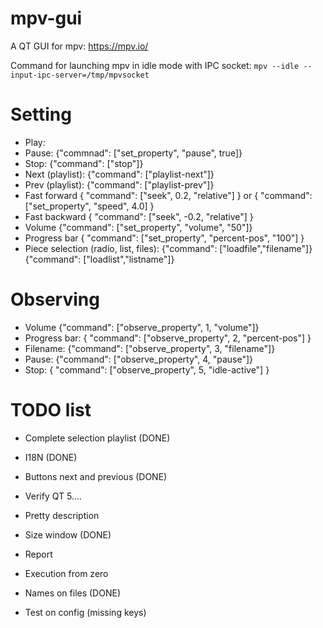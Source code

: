 # mpv-gui
A QT GUI for mpv: https://mpv.io/

Command for launching mpv in idle mode with IPC socket:
`mpv --idle --input-ipc-server=/tmp/mpvsocket`


# Setting 

- Play: 
- Pause: {"commnad": ["set_property", "pause", true]}
- Stop: {"command": ["stop"]}
- Next (playlist): {"command": ["playlist-next"]}
- Prev (playlist): {"command": ["playlist-prev"]}
- Fast forward  { "command": ["seek", 0.2, "relative"] } or { "command": ["set_property", "speed", 4.0] }
- Fast backward { "command": ["seek", -0.2, "relative"] }
- Volume {"command": ["set_property", "volume", "50"]}
- Progress bar { "command": ["set_property", "percent-pos", "100"] }
- Piece selection (radio, list, files):
        {"command": ["loadfile","filename"]}
        {"command": ["loadlist","listname"]}


# Observing 

- Volume {"command": ["observe_property", 1, "volume"]}
- Progress bar: { "command": ["observe_property", 2, "percent-pos"] }
- Filename: {"command": ["observe_property", 3, "filename"]}
- Pause: {"command": ["observe_property", 4, "pause"]}
- Stop: { "command": ["observe_property", 5, "idle-active"] }



# TODO list

- Complete selection playlist (DONE)
- I18N (DONE)
- Buttons next and previous (DONE)


- Verify QT 5....
- Pretty description
- Size window (DONE)
- Report
- Execution from zero
- Names on files (DONE)
- Test on config (missing keys)




